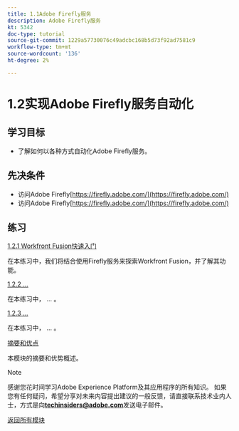 ```yaml
---
title: 1.1Adobe Firefly服务
description: Adobe Firefly服务
kt: 5342
doc-type: tutorial
source-git-commit: 1229a57730076c49adcbc168b5d73f92ad7581c9
workflow-type: tm+mt
source-wordcount: '136'
ht-degree: 2%

---
```


# 1.2实现Adobe Firefly服务自动化

## 学习目标

- 了解如何以各种方式自动化Adobe Firefly服务。

## 先决条件

- 访问Adobe Firefly[https://firefly.adobe.com/](https://firefly.adobe.com/)
- 访问Adobe Firefly[https://firefly.adobe.com/](https://firefly.adobe.com/)

## 练习

[1.2.1 Workfront Fusion快速入门](./ex1.md)

在本练习中，我们将结合使用Firefly服务来探索Workfront Fusion，并了解其功能。

[1.2.2 ...](./ex2.md)

在本练习中， ... 。

[1.2.3 ...](./ex3.md)

在本练习中， ... 。

[摘要和优点](./summary.md)

本模块的摘要和优势概述。

>[!NOTE]
>
>感谢您花时间学习Adobe Experience Platform及其应用程序的所有知识。 如果您有任何疑问，希望分享对未来内容提出建议的一般反馈，请直接联系技术业内人士，方式是向&#x200B;**techinsiders@adobe.com**&#x200B;发送电子邮件。

[返回所有模块](../../../overview.md)
